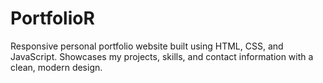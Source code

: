 # PortfolioR
Responsive personal portfolio website built using HTML, CSS, and JavaScript. Showcases my projects, skills, and contact information with a clean, modern design.
